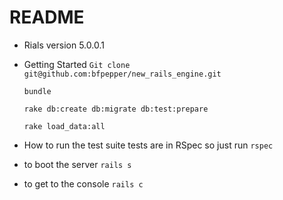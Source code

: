 # README

* Rials version
  5.0.0.1

* Getting Started
  `Git clone git@github.com:bfpepper/new_rails_engine.git`

  `bundle`

  `rake db:create db:migrate db:test:prepare`
  
  `rake load_data:all`

* How to run the test suite
  tests are in RSpec so just run `rspec`

* to boot the server
  `rails s`

* to get to the console
  `rails c`
